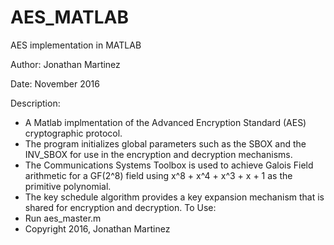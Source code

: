 # AES_MATLAB
AES implementation in MATLAB

Author: Jonathan Martinez

Date: November 2016


Description:

-    A Matlab implmentation of the Advanced Encryption Standard (AES)
    cryptographic protocol.
-    The program initializes global parameters such as the SBOX and
    the INV_SBOX for use in the encryption and decryption mechanisms.
-    The Communications Systems Toolbox is used to achieve Galois Field
    arithmetic for a GF(2^8) field using x^8 + x^4 + x^3 + x + 1 as the
    primitive polynomial.
-    The key schedule algorithm provides a key expansion mechanism that
    is shared for encryption and decryption.
To Use:
-    Run aes_master.m
-   Copyright 2016, Jonathan Martinez
